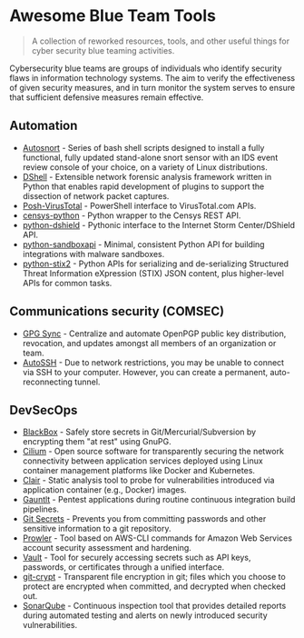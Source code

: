 #  Awesome Blue Team Tools 
> A collection of reworked resources, tools, and other useful things for cyber security blue teaming activities.

Cybersecurity blue teams are groups of individuals who identify security flaws in information technology systems. The aim to verify the effectiveness of given security measures, and in turn monitor the system serves to ensure that sufficient defensive measures remain effective. 

## Automation

-   [Autosnort](https://github.com/da667/Autosnort)  - Series of bash shell scripts designed to install a fully functional, fully updated stand-alone snort sensor with an IDS event review console of your choice, on a variety of Linux distributions.
-   [DShell](https://github.com/USArmyResearchLab/Dshell)  - Extensible network forensic analysis framework written in Python that enables rapid development of plugins to support the dissection of network packet captures.
-   [Posh-VirusTotal](https://github.com/darkoperator/Posh-VirusTotal)  - PowerShell interface to VirusTotal.com APIs.
-   [censys-python](https://github.com/censys/censys-python)  - Python wrapper to the Censys REST API.
-   [python-dshield](https://github.com/rshipp/python-dshield)  - Pythonic interface to the Internet Storm Center/DShield API.
-   [python-sandboxapi](https://github.com/InQuest/python-sandboxapi)  - Minimal, consistent Python API for building integrations with malware sandboxes.
-   [python-stix2](https://github.com/oasis-open/cti-python-stix2)  - Python APIs for serializing and de-serializing Structured Threat Information eXpression (STIX) JSON content, plus higher-level APIs for common tasks.

## Communications security (COMSEC)

-   [GPG Sync](https://github.com/firstlookmedia/gpgsync)  - Centralize and automate OpenPGP public key distribution, revocation, and updates amongst all members of an organization or team.
- [AutoSSH]([https://github.com/lucasrhb/autossh](https://github.com/lucasrhb/autossh)) - Due to network restrictions, you may be unable to connect via SSH to your computer. However, you can create a permanent, auto-reconnecting tunnel. 

## DevSecOps

-   [BlackBox](https://github.com/StackExchange/blackbox)  - Safely store secrets in Git/Mercurial/Subversion by encrypting them "at rest" using GnuPG.
-   [Cilium](https://cilium.io/)  - Open source software for transparently securing the network connectivity between application services deployed using Linux container management platforms like Docker and Kubernetes.
-   [Clair](https://github.com/coreos/clair)  - Static analysis tool to probe for vulnerabilities introduced via application container (e.g., Docker) images.
-   [Gauntlt](http://gauntlt.org/)  - Pentest applications during routine continuous integration build pipelines.
-   [Git Secrets](https://github.com/awslabs/git-secrets)  - Prevents you from committing passwords and other sensitive information to a git repository.
-   [Prowler](https://github.com/toniblyx/prowler)  - Tool based on AWS-CLI commands for Amazon Web Services account security assessment and hardening.
-   [Vault](https://www.vaultproject.io/)  - Tool for securely accessing secrets such as API keys, passwords, or certificates through a unified interface.
-   [git-crypt](https://www.agwa.name/projects/git-crypt/)  - Transparent file encryption in git; files which you choose to protect are encrypted when committed, and decrypted when checked out.
-   [SonarQube](https://sonarqube.org/)  - Continuous inspection tool that provides detailed reports during automated testing and alerts on newly introduced security vulnerabilities.

